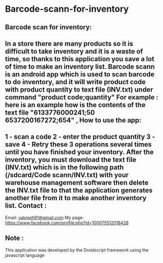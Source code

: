 # Barcode-scann-for-inventory
Barcode scan for inventory:
--------------------------------
In a store there are many products so it is difficult to take inventory and it is a waste of time, so thanks to this application you save a lot of time to make an inventory list.
Barcode scann is an android app which is used to scan barcode to do inventory, and it will write product code with product quantity to text file (INV.txt) under command "product code;quantity"
For example :
here is an example how is the contents of the text file
        "6133776000241;50
        6537200167272;654" ,
How to use the app:
----------------------------------
1 - scan a code
2 - enter the product quantity
3 - save
4 - Retry these 3 operations several times until you have finished your inventory.
After the inventory, you must download the text file (INV.txt) which is in the following path (/sdcard/Code scann/INV.txt) with your warehouse management software then delete the INV.txt file to that the application generates another file from it to make another inventory list.
Contact :
--------------
Email: yakmoh91@gmail.com
My page: https://www.facebook.com/profile.php?id=100075512018428

Note :
------
This application was developed by the Droidscript framework using the javascript language
